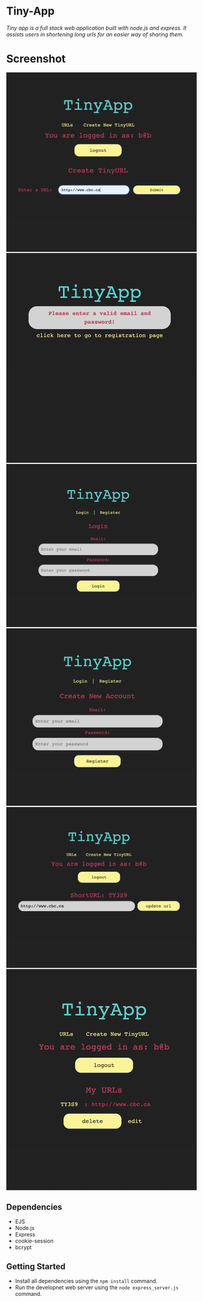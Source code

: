 # Tiny-App

*Tiny app is a full stack web application built with node.js and express. It assists users in shortening long urls for an easier way of sharing them.*

# Screenshot

!["Screenshot of create new url page"](https://github.com/BanaBatshon/Tiny-App/blob/master/docs/create_new_url.png)
!["Screenshot of error page"](https://github.com/BanaBatshon/Tiny-App/blob/master/docs/error.png)
!["Screenshot of login page"](https://github.com/BanaBatshon/Tiny-App/blob/master/docs/login.png)
!["Screenshot of register page"](https://github.com/BanaBatshon/Tiny-App/blob/master/docs/register.png)
!["Screenshot of short url form page"](https://github.com/BanaBatshon/Tiny-App/blob/master/docs/short_url_form.png)
!["Screenshot of main urls page"](https://github.com/BanaBatshon/Tiny-App/blob/master/docs/urls_main_page.png)

## Dependencies

*   EJS
*   Node.js
*   Express
*   cookie-session
*   bcrypt

## Getting Started

*   Install all dependencies using the `npm install` command.
*   Run the developnet web server using the `node express_server.js` command.